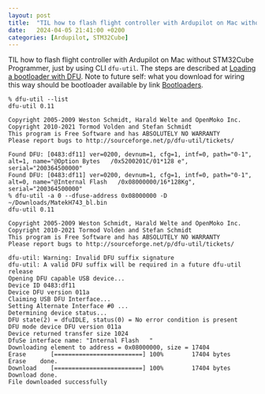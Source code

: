```yaml
---
layout: post
title:  "TIL how to flash flight controller with Ardupilot on Mac without STM32Cube Programmer"
date:   2024-04-05 21:41:00 +0200
categories: [Ardupilot, STM32Cube]
---
```

TIL how to flash flight controller with Ardupilot on Mac without STM32Cube Programmer, just by using CLI `dfu-util`. The steps are described at [Loading a bootloader with DFU](https://ardupilot.org/dev/docs/using-DFU-to-load-bootloader.html). Note to future self: what you download for wiring this way should be bootloader available by link [Bootloaders](https://firmware.ardupilot.org/Tools/Bootloaders).

```
% dfu-util --list
dfu-util 0.11

Copyright 2005-2009 Weston Schmidt, Harald Welte and OpenMoko Inc.
Copyright 2010-2021 Tormod Volden and Stefan Schmidt
This program is Free Software and has ABSOLUTELY NO WARRANTY
Please report bugs to http://sourceforge.net/p/dfu-util/tickets/

Found DFU: [0483:df11] ver=0200, devnum=1, cfg=1, intf=0, path="0-1", alt=1, name="@Option Bytes   /0x5200201C/01*128 e", serial="200364500000"
Found DFU: [0483:df11] ver=0200, devnum=1, cfg=1, intf=0, path="0-1", alt=0, name="@Internal Flash   /0x08000000/16*128Kg", serial="200364500000"
% dfu-util -a 0 --dfuse-address 0x08000000 -D ~/Downloads/MatekH743_bl.bin
dfu-util 0.11

Copyright 2005-2009 Weston Schmidt, Harald Welte and OpenMoko Inc.
Copyright 2010-2021 Tormod Volden and Stefan Schmidt
This program is Free Software and has ABSOLUTELY NO WARRANTY
Please report bugs to http://sourceforge.net/p/dfu-util/tickets/

dfu-util: Warning: Invalid DFU suffix signature
dfu-util: A valid DFU suffix will be required in a future dfu-util release
Opening DFU capable USB device...
Device ID 0483:df11
Device DFU version 011a
Claiming USB DFU Interface...
Setting Alternate Interface #0 ...
Determining device status...
DFU state(2) = dfuIDLE, status(0) = No error condition is present
DFU mode device DFU version 011a
Device returned transfer size 1024
DfuSe interface name: "Internal Flash   "
Downloading element to address = 0x08000000, size = 17404
Erase   	[=========================] 100%        17404 bytes
Erase    done.
Download	[=========================] 100%        17404 bytes
Download done.
File downloaded successfully
```
